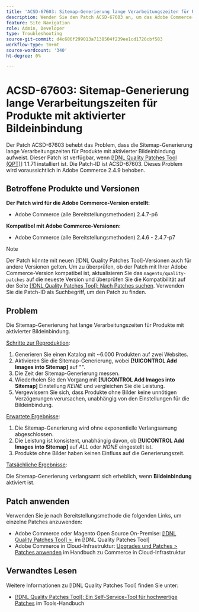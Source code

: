 ```yaml
---
title: 'ACSD-67603: Sitemap-Generierung lange Verarbeitungszeiten für Produkte mit aktivierter Bildeinbindung'
description: Wenden Sie den Patch ACSD-67603 an, um das Adobe Commerce-Problem zu beheben, bei dem die Sitemap-Generierung für Produkte mit Bildern exponentiell verlangsamt wurde.
feature: Site Navigation
role: Admin, Developer
type: Troubleshooting
source-git-commit: d4c686f299013a7138504f239ee1cd1726cbf583
workflow-type: tm+mt
source-wordcount: '340'
ht-degree: 0%

---
```



# ACSD-67603: Sitemap-Generierung lange Verarbeitungszeiten für Produkte mit aktivierter Bildeinbindung

Der Patch ACSD-67603 behebt das Problem, dass die Sitemap-Generierung lange Verarbeitungszeiten für Produkte mit aktivierter Bildeinbindung aufweist. Dieser Patch ist verfügbar, wenn [[!DNL Quality Patches Tool (QPT)]](/help/tools/quality-patches-tool/quality-patches-tool-to-self-serve-quality-patches.md) 1.1.71 installiert ist. Die Patch-ID ist ACSD-67603. Dieses Problem wird voraussichtlich in Adobe Commerce 2.4.9 behoben.

## Betroffene Produkte und Versionen

**Der Patch wird für die Adobe Commerce-Version erstellt:**

* Adobe Commerce (alle Bereitstellungsmethoden) 2.4.7-p6

**Kompatibel mit Adobe Commerce-Versionen:**

* Adobe Commerce (alle Bereitstellungsmethoden) 2.4.6 - 2.4.7-p7

>[!NOTE]
>
>Der Patch könnte mit neuen [!DNL Quality Patches Tool]-Versionen auch für andere Versionen gelten. Um zu überprüfen, ob der Patch mit Ihrer Adobe Commerce-Version kompatibel ist, aktualisieren Sie das `magento/quality-patches` auf die neueste Version und überprüfen Sie die Kompatibilität auf der Seite [[!DNL Quality Patches Tool]: Nach Patches suchen](https://experienceleague.adobe.com/tools/commerce-quality-patches/index.html?lang=de). Verwenden Sie die Patch-ID als Suchbegriff, um den Patch zu finden.

## Problem

Die Sitemap-Generierung hat lange Verarbeitungszeiten für Produkte mit aktivierter Bildeinbindung.

<u>Schritte zur Reproduktion</u>:

1. Generieren Sie einen Katalog mit ~6.000 Produkten auf zwei Websites.
1. Aktivieren Sie die Sitemap-Generierung, wobei **[!UICONTROL Add Images into Sitemap]** auf &quot;*&quot;*.
1. Die Zeit der Sitemap-Generierung messen.
1. Wiederholen Sie den Vorgang mit **[!UICONTROL Add Images into Sitemap]** Einstellung *KEINE* und vergleichen Sie die Leistung.
1. Vergewissern Sie sich, dass Produkte ohne Bilder keine unnötigen Verzögerungen verursachen, unabhängig von den Einstellungen für die Bildeinbindung.

<u>Erwartete Ergebnisse</u>:

1. Die Sitemap-Generierung wird ohne exponentielle Verlangsamung abgeschlossen.
1. Die Leistung ist konsistent, unabhängig davon, ob **[!UICONTROL Add Images into Sitemap]** auf *ALL* oder *NONE* eingestellt ist.
1. Produkte ohne Bilder haben keinen Einfluss auf die Generierungszeit.

<u>Tatsächliche Ergebnisse</u>:

Die Sitemap-Generierung verlangsamt sich erheblich, wenn **Bildeinbindung** aktiviert ist.

## Patch anwenden

Verwenden Sie je nach Bereitstellungsmethode die folgenden Links, um einzelne Patches anzuwenden:

* Adobe Commerce oder Magento Open Source On-Premise: [[!DNL Quality Patches Tool] > &#x200B;](/help/tools/quality-patches-tool/usage.md) im [!DNL Quality Patches Tool]
* Adobe Commerce in Cloud-Infrastruktur: [Upgrades und Patches > Patches anwenden](https://experienceleague.adobe.com/docs/commerce-cloud-service/user-guide/develop/upgrade/apply-patches.html?lang=de) im Handbuch zu Commerce in Cloud-Infrastruktur

## Verwandtes Lesen

Weitere Informationen zu [!DNL Quality Patches Tool] finden Sie unter:

* [[!DNL Quality Patches Tool]: Ein Self-Service-Tool für hochwertige Patches](/help/tools/quality-patches-tool/quality-patches-tool-to-self-serve-quality-patches.md) im Tools-Handbuch
